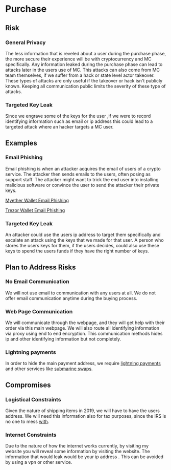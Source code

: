 # Purchase
## Risk
### General Privacy
The less information that is reveled about a user during the purchase phase, the more secure
their experience will be with cryptocurrency and MC specifically. Any information leaked during the purchase phase can lead to attacks later in the users use of MC. This attacks can also come from MC team themselves, if we suffer from a hack or state level actor takeover. These types of attacks are only useful if the takeover or hack isn't publicly known. Keeping all communication public limits the severity of these type of attacks.
### Targeted Key Leak
Since we engrave some of the keys for the user ,if we were to record identifying information such as email or ip address this could lead to a targeted attack where an hacker targets a MC user.
## Examples
### Email Phishing
Email phishing is when an attacker acquires the email of users of a crypto service. The attacker then
sends emails to the users, often posing as  support staff. The attacker might want to trick the end user into installing malicious software or convince the user to send the attacker their private keys.

[Myether Wallet Email Phishing](https://twitter.com/myetherwallet/status/1092498871157051392)

[Trezor Wallet Email Phishing](https://twitter.com/trezor/status/797170025161510914)
### Targeted Key Leak
An attacker could use the users ip address to target them specifically and escalate an attack using the keys that we made for that user. A person who stores the users keys for them, if the users decides, could also use these keys to spend the users funds if they have the right number of keys.

## Plan to Address Risks
### No Email Communication
We will not use email to communication with any users at all. We do not offer email communication anytime during the buying process.
### Web Page Communication
We will communicate through the webpage, and they will get help with their order via this main webpage.
We will also route all identifying information via proxy using end to end encryption. This communication methods hides ip and other identifying information but not completely.
### Lightning payments
In order to hide the main payment address, we require [lightning payments](https://en.wikipedia.org/wiki/Lightning_Network) and other services like [submarine swaps](https://submarineswaps.org/).
## Compromises
### Logistical Constraints
Given the nature of shipping items in 2019, we will have to have the users address. We will need this information also for tax purposes, since the IRS is no one to mess [with](https://www.google.com/search?q=al+capone+irs&oq=al+capone+irs&aqs=chrome..69i57j69i64l2.2764j0j7&sourceid=chrome&ie=UTF-8).
### Internet Constraints
Due to the nature of how the internet works currently, by visiting my website you will reveal some information by visiting the website. The information that would leak would be your ip address . This can be avoided by using a vpn or other service. 
